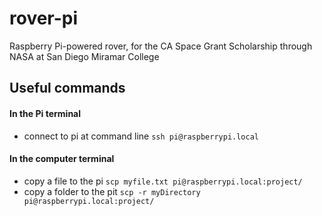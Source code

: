 # rover-pi
Raspberry Pi-powered rover, for the CA Space Grant Scholarship through NASA at San Diego Miramar College

## Useful commands
#### In the Pi terminal
* connect to pi at command line `ssh pi@raspberrypi.local`

#### In the computer terminal
* copy a file to the pi `scp myfile.txt pi@raspberrypi.local:project/`
* copy a folder to the pit `scp -r myDirectory pi@raspberrypi.local:project/`
